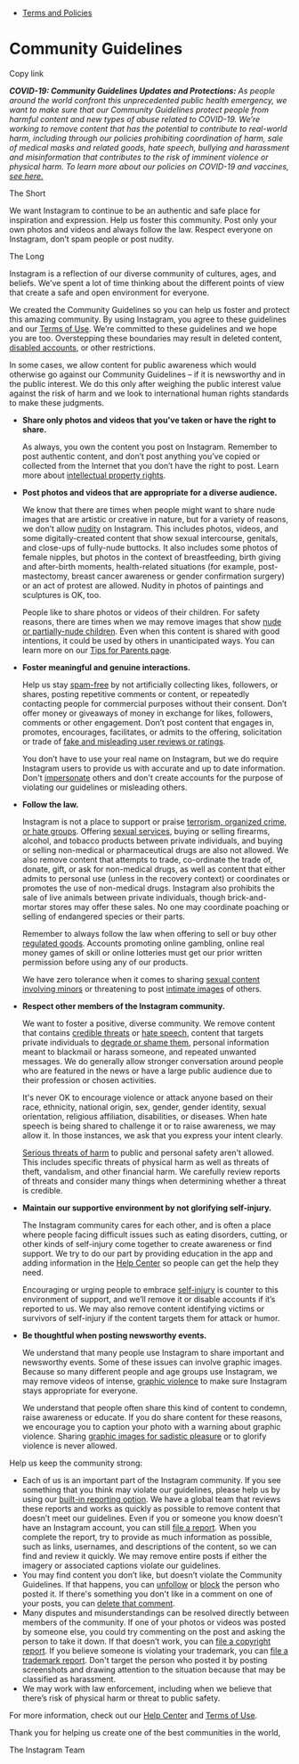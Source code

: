 *   [Terms and Policies](https://help.instagram.com/1417489251945243/?helpref=breadcrumb)

Community Guidelines
====================

Copy link

_**COVID-19: Community Guidelines Updates and Protections:** As people around the world confront this unprecedented public health emergency, we want to make sure that our Community Guidelines protect people from harmful content and new types of abuse related to COVID-19. We’re working to remove content that has the potential to contribute to real-world harm, including through our policies prohibiting coordination of harm, sale of medical masks and related goods, hate speech, bullying and harassment and misinformation that contributes to the risk of imminent violence or physical harm. To learn more about our policies on COVID-19 and vaccines, [see here.](https://help.instagram.com/697825587576762?helpref=faq_content)_

The Short

We want Instagram to continue to be an authentic and safe place for inspiration and expression. Help us foster this community. Post only your own photos and videos and always follow the law. Respect everyone on Instagram, don’t spam people or post nudity.

The Long

Instagram is a reflection of our diverse community of cultures, ages, and beliefs. We’ve spent a lot of time thinking about the different points of view that create a safe and open environment for everyone.

We created the Community Guidelines so you can help us foster and protect this amazing community. By using Instagram, you agree to these guidelines and our [Terms of Use](https://www.instagram.com/legal/terms). We’re committed to these guidelines and we hope you are too. Overstepping these boundaries may result in deleted content, [disabled accounts](https://help.instagram.com/366993040048856?helpref=faq_content), or other restrictions.

In some cases, we allow content for public awareness which would otherwise go against our Community Guidelines – if it is newsworthy and in the public interest. We do this only after weighing the public interest value against the risk of harm and we look to international human rights standards to make these judgments.

*   **Share only photos and videos that you’ve taken or have the right to share.**
    
    As always, you own the content you post on Instagram. Remember to post authentic content, and don’t post anything you’ve copied or collected from the Internet that you don’t have the right to post. Learn more about [intellectual property rights](https://help.instagram.com/126382350847838?helpref=faq_content).
    
*   **Post photos and videos that are appropriate for a diverse audience.**
    
    We know that there are times when people might want to share nude images that are artistic or creative in nature, but for a variety of reasons, we don’t allow [nudity](https://l.instagram.com/?u=https%3A%2F%2Fwww.facebook.com%2Fcommunitystandards%2Fadult_nudity_sexual_activity&e=AT3UZiQHYWDxUyCz_JcjbaPBbmE90jPrvUq5vhBdPtiNNhGIoBohdpsnQPL6cghZTqEeuwM8UOQMud1zxSKhx8me9jJeGlcYccZa8_3mvVOQEQl_drESjSSe44RqgDowNfvCXu7_BJ2BKmy6MEP270O4u1ThMgRsMlyIpw) on Instagram. This includes photos, videos, and some digitally-created content that show sexual intercourse, genitals, and close-ups of fully-nude buttocks. It also includes some photos of female nipples, but photos in the context of breastfeeding, birth giving and after-birth moments, health-related situations (for example, post-mastectomy, breast cancer awareness or gender confirmation surgery) or an act of protest are allowed. Nudity in photos of paintings and sculptures is OK, too.
    
    People like to share photos or videos of their children. For safety reasons, there are times when we may remove images that show [nude or partially-nude children](https://l.instagram.com/?u=https%3A%2F%2Fwww.facebook.com%2Fcommunitystandards%2Fchild_nudity_sexual_exploitation&e=AT3UZiQHYWDxUyCz_JcjbaPBbmE90jPrvUq5vhBdPtiNNhGIoBohdpsnQPL6cghZTqEeuwM8UOQMud1zxSKhx8me9jJeGlcYccZa8_3mvVOQEQl_drESjSSe44RqgDowNfvCXu7_BJ2BKmy6MEP270O4u1ThMgRsMlyIpw). Even when this content is shared with good intentions, it could be used by others in unanticipated ways. You can learn more on our [Tips for Parents page](https://help.instagram.com/154475974694511/?helpref=faq_content).
    
*   **Foster meaningful and genuine interactions.**
    
    Help us stay [spam-free](https://l.instagram.com/?u=https%3A%2F%2Fwww.facebook.com%2Fcommunitystandards%2Fspam&e=AT3UZiQHYWDxUyCz_JcjbaPBbmE90jPrvUq5vhBdPtiNNhGIoBohdpsnQPL6cghZTqEeuwM8UOQMud1zxSKhx8me9jJeGlcYccZa8_3mvVOQEQl_drESjSSe44RqgDowNfvCXu7_BJ2BKmy6MEP270O4u1ThMgRsMlyIpw) by not artificially collecting likes, followers, or shares, posting repetitive comments or content, or repeatedly contacting people for commercial purposes without their consent. Don’t offer money or giveaways of money in exchange for likes, followers, comments or other engagement. Don’t post content that engages in, promotes, encourages, facilitates, or admits to the offering, solicitation or trade of [fake and misleading user reviews or ratings](https://l.instagram.com/?u=https%3A%2F%2Fwww.facebook.com%2Fcommunitystandards%2Ffraud_deception&e=AT3UZiQHYWDxUyCz_JcjbaPBbmE90jPrvUq5vhBdPtiNNhGIoBohdpsnQPL6cghZTqEeuwM8UOQMud1zxSKhx8me9jJeGlcYccZa8_3mvVOQEQl_drESjSSe44RqgDowNfvCXu7_BJ2BKmy6MEP270O4u1ThMgRsMlyIpw).
    
    You don’t have to use your real name on Instagram, but we do require Instagram users to provide us with accurate and up to date information. Don't [impersonate](https://l.instagram.com/?u=https%3A%2F%2Fwww.facebook.com%2Fcommunitystandards%2Fmisrepresentation&e=AT3UZiQHYWDxUyCz_JcjbaPBbmE90jPrvUq5vhBdPtiNNhGIoBohdpsnQPL6cghZTqEeuwM8UOQMud1zxSKhx8me9jJeGlcYccZa8_3mvVOQEQl_drESjSSe44RqgDowNfvCXu7_BJ2BKmy6MEP270O4u1ThMgRsMlyIpw) others and don't create accounts for the purpose of violating our guidelines or misleading others.
    
*   **Follow the law.**
    
    Instagram is not a place to support or praise [terrorism, organized crime, or hate groups](https://l.instagram.com/?u=https%3A%2F%2Fwww.facebook.com%2Fcommunitystandards%2Fdangerous_individuals_organizations&e=AT3UZiQHYWDxUyCz_JcjbaPBbmE90jPrvUq5vhBdPtiNNhGIoBohdpsnQPL6cghZTqEeuwM8UOQMud1zxSKhx8me9jJeGlcYccZa8_3mvVOQEQl_drESjSSe44RqgDowNfvCXu7_BJ2BKmy6MEP270O4u1ThMgRsMlyIpw). Offering [sexual services](https://l.instagram.com/?u=https%3A%2F%2Fwww.facebook.com%2Fcommunitystandards%2Fsexual_solicitation&e=AT3UZiQHYWDxUyCz_JcjbaPBbmE90jPrvUq5vhBdPtiNNhGIoBohdpsnQPL6cghZTqEeuwM8UOQMud1zxSKhx8me9jJeGlcYccZa8_3mvVOQEQl_drESjSSe44RqgDowNfvCXu7_BJ2BKmy6MEP270O4u1ThMgRsMlyIpw), buying or selling firearms, alcohol, and tobacco products between private individuals, and buying or selling non-medical or pharmaceutical drugs are also not allowed. We also remove content that attempts to trade, co-ordinate the trade of, donate, gift, or ask for non-medical drugs, as well as content that either admits to personal use (unless in the recovery context) or coordinates or promotes the use of non-medical drugs. Instagram also prohibits the sale of live animals between private individuals, though brick-and-mortar stores may offer these sales. No one may coordinate poaching or selling of endangered species or their parts.
    
    Remember to always follow the law when offering to sell or buy other [regulated goods](https://l.instagram.com/?u=https%3A%2F%2Fwww.facebook.com%2Fcommunitystandards%2Fregulated_goods&e=AT3UZiQHYWDxUyCz_JcjbaPBbmE90jPrvUq5vhBdPtiNNhGIoBohdpsnQPL6cghZTqEeuwM8UOQMud1zxSKhx8me9jJeGlcYccZa8_3mvVOQEQl_drESjSSe44RqgDowNfvCXu7_BJ2BKmy6MEP270O4u1ThMgRsMlyIpw). Accounts promoting online gambling, online real money games of skill or online lotteries must get our prior written permission before using any of our products.
    
    We have zero tolerance when it comes to sharing [sexual content involving minors](https://l.instagram.com/?u=https%3A%2F%2Fwww.facebook.com%2Fcommunitystandards%2Fchild_nudity_sexual_exploitation&e=AT3UZiQHYWDxUyCz_JcjbaPBbmE90jPrvUq5vhBdPtiNNhGIoBohdpsnQPL6cghZTqEeuwM8UOQMud1zxSKhx8me9jJeGlcYccZa8_3mvVOQEQl_drESjSSe44RqgDowNfvCXu7_BJ2BKmy6MEP270O4u1ThMgRsMlyIpw) or threatening to post [intimate images](https://l.instagram.com/?u=https%3A%2F%2Fwww.facebook.com%2Fcommunitystandards%2Fsexual_exploitation_adults&e=AT3UZiQHYWDxUyCz_JcjbaPBbmE90jPrvUq5vhBdPtiNNhGIoBohdpsnQPL6cghZTqEeuwM8UOQMud1zxSKhx8me9jJeGlcYccZa8_3mvVOQEQl_drESjSSe44RqgDowNfvCXu7_BJ2BKmy6MEP270O4u1ThMgRsMlyIpw) of others.
    
*   **Respect other members of the Instagram community.**
    
    We want to foster a positive, diverse community. We remove content that contains [credible threats](https://l.instagram.com/?u=https%3A%2F%2Fwww.facebook.com%2Fcommunitystandards%2Fcredible_violence&e=AT3UZiQHYWDxUyCz_JcjbaPBbmE90jPrvUq5vhBdPtiNNhGIoBohdpsnQPL6cghZTqEeuwM8UOQMud1zxSKhx8me9jJeGlcYccZa8_3mvVOQEQl_drESjSSe44RqgDowNfvCXu7_BJ2BKmy6MEP270O4u1ThMgRsMlyIpw) or [hate speech](https://l.instagram.com/?u=https%3A%2F%2Fwww.facebook.com%2Fcommunitystandards%2Fhate_speech&e=AT3UZiQHYWDxUyCz_JcjbaPBbmE90jPrvUq5vhBdPtiNNhGIoBohdpsnQPL6cghZTqEeuwM8UOQMud1zxSKhx8me9jJeGlcYccZa8_3mvVOQEQl_drESjSSe44RqgDowNfvCXu7_BJ2BKmy6MEP270O4u1ThMgRsMlyIpw), content that targets private individuals to [degrade or shame them](https://l.instagram.com/?u=https%3A%2F%2Fwww.facebook.com%2Fcommunitystandards%2Fbullying&e=AT3UZiQHYWDxUyCz_JcjbaPBbmE90jPrvUq5vhBdPtiNNhGIoBohdpsnQPL6cghZTqEeuwM8UOQMud1zxSKhx8me9jJeGlcYccZa8_3mvVOQEQl_drESjSSe44RqgDowNfvCXu7_BJ2BKmy6MEP270O4u1ThMgRsMlyIpw), personal information meant to blackmail or harass someone, and repeated unwanted messages. We do generally allow stronger conversation around people who are featured in the news or have a large public audience due to their profession or chosen activities.
    
    It's never OK to encourage violence or attack anyone based on their race, ethnicity, national origin, sex, gender, gender identity, sexual orientation, religious affiliation, disabilities, or diseases. When hate speech is being shared to challenge it or to raise awareness, we may allow it. In those instances, we ask that you express your intent clearly.
    
    [Serious threats of harm](https://l.instagram.com/?u=https%3A%2F%2Fwww.facebook.com%2Fcommunitystandards%2Fcredible_violence&e=AT3UZiQHYWDxUyCz_JcjbaPBbmE90jPrvUq5vhBdPtiNNhGIoBohdpsnQPL6cghZTqEeuwM8UOQMud1zxSKhx8me9jJeGlcYccZa8_3mvVOQEQl_drESjSSe44RqgDowNfvCXu7_BJ2BKmy6MEP270O4u1ThMgRsMlyIpw) to public and personal safety aren't allowed. This includes specific threats of physical harm as well as threats of theft, vandalism, and other financial harm. We carefully review reports of threats and consider many things when determining whether a threat is credible.
    
*   **Maintain our supportive environment by not glorifying self-injury.**
    
    The Instagram community cares for each other, and is often a place where people facing difficult issues such as eating disorders, cutting, or other kinds of self-injury come together to create awareness or find support. We try to do our part by providing education in the app and adding information in the [Help Center](https://help.instagram.com/) so people can get the help they need.
    
    Encouraging or urging people to embrace [self-injury](https://l.instagram.com/?u=https%3A%2F%2Fwww.facebook.com%2Fcommunitystandards%2Fsuicide_self_injury_violence&e=AT3UZiQHYWDxUyCz_JcjbaPBbmE90jPrvUq5vhBdPtiNNhGIoBohdpsnQPL6cghZTqEeuwM8UOQMud1zxSKhx8me9jJeGlcYccZa8_3mvVOQEQl_drESjSSe44RqgDowNfvCXu7_BJ2BKmy6MEP270O4u1ThMgRsMlyIpw) is counter to this environment of support, and we’ll remove it or disable accounts if it’s reported to us. We may also remove content identifying victims or survivors of self-injury if the content targets them for attack or humor.
    
*   **Be thoughtful when posting newsworthy events.**
    
    We understand that many people use Instagram to share important and newsworthy events. Some of these issues can involve graphic images. Because so many different people and age groups use Instagram, we may remove videos of intense, [graphic violence](https://l.instagram.com/?u=https%3A%2F%2Fwww.facebook.com%2Fcommunitystandards%2Fgraphic_violence&e=AT3UZiQHYWDxUyCz_JcjbaPBbmE90jPrvUq5vhBdPtiNNhGIoBohdpsnQPL6cghZTqEeuwM8UOQMud1zxSKhx8me9jJeGlcYccZa8_3mvVOQEQl_drESjSSe44RqgDowNfvCXu7_BJ2BKmy6MEP270O4u1ThMgRsMlyIpw) to make sure Instagram stays appropriate for everyone.
    
    We understand that people often share this kind of content to condemn, raise awareness or educate. If you do share content for these reasons, we encourage you to caption your photo with a warning about graphic violence. Sharing [graphic images for sadistic pleasure](https://l.instagram.com/?u=https%3A%2F%2Fwww.facebook.com%2Fcommunitystandards%2Fcruel_insensitive&e=AT3UZiQHYWDxUyCz_JcjbaPBbmE90jPrvUq5vhBdPtiNNhGIoBohdpsnQPL6cghZTqEeuwM8UOQMud1zxSKhx8me9jJeGlcYccZa8_3mvVOQEQl_drESjSSe44RqgDowNfvCXu7_BJ2BKmy6MEP270O4u1ThMgRsMlyIpw) or to glorify violence is never allowed.
    

Help us keep the community strong:

*   Each of us is an important part of the Instagram community. If you see something that you think may violate our guidelines, please help us by using our [built-in reporting option](https://help.instagram.com/165828726894770?helpref=faq_content). We have a global team that reviews these reports and works as quickly as possible to remove content that doesn’t meet our guidelines. Even if you or someone you know doesn’t have an Instagram account, you can still [file a report](https://help.instagram.com/contact/383679321740945). When you complete the report, try to provide as much information as possible, such as links, usernames, and descriptions of the content, so we can find and review it quickly. We may remove entire posts if either the imagery or associated captions violate our guidelines.
*   You may find content you don’t like, but doesn’t violate the Community Guidelines. If that happens, you can [unfollow](https://help.instagram.com/286340048138725?helpref=faq_content) or [block](https://help.instagram.com/426700567389543/?helpref=faq_content) the person who posted it. If there's something you don't like in a comment on one of your posts, you can [delete that comment](https://help.instagram.com/289098941190483?helpref=faq_content).
*   Many disputes and misunderstandings can be resolved directly between members of the community. If one of your photos or videos was posted by someone else, you could try commenting on the post and asking the person to take it down. If that doesn’t work, you can [file a copyright report](https://help.instagram.com/126382350847838?helpref=faq_content). If you believe someone is violating your trademark, you can [file a trademark report](https://help.instagram.com/222826637847963?helpref=faq_content). Don't target the person who posted it by posting screenshots and drawing attention to the situation because that may be classified as harassment.
*   We may work with law enforcement, including when we believe that there’s risk of physical harm or threat to public safety.

For more information, check out our [Help Center](https://help.instagram.com/) and [Terms of Use](https://l.instagram.com/?u=http%3A%2F%2Finstagram.com%2Flegal%2Fterms%2F%23&e=AT3UZiQHYWDxUyCz_JcjbaPBbmE90jPrvUq5vhBdPtiNNhGIoBohdpsnQPL6cghZTqEeuwM8UOQMud1zxSKhx8me9jJeGlcYccZa8_3mvVOQEQl_drESjSSe44RqgDowNfvCXu7_BJ2BKmy6MEP270O4u1ThMgRsMlyIpw).

Thank you for helping us create one of the best communities in the world,

The Instagram Team